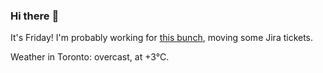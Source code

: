 ### Hi there :wave:

It's Friday! I'm probably working for [this bunch](https://github.com/kohofinancial), moving some Jira tickets.

Weather in Toronto: overcast, at +3°C.
